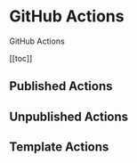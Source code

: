 # GitHub Actions

GitHub Actions

[[toc]]

<!--suppress ES6UnusedImports -->
<script setup>
import { actionsPublished, actionsUnpublished, actionsTemplate } from '../../.vitepress/scripts/apps.js'
</script>

## Published Actions

<GitHubTable title="Published" :repos="actionsPublished" />

## Unpublished Actions

<GitHubTable title="Unpublished" :repos="actionsUnpublished" />

## Template Actions

<GitHubTable title="Templates" :repos="actionsTemplate" />
